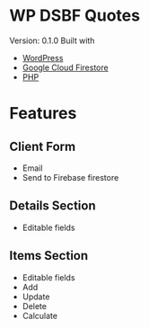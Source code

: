 # WP DSBF Quotes
Version: 0.1.0
Built with
* [WordPress](https://www.wordpress.org/)
* [Google Cloud Firestore](https://packagist.org/packages/google/cloud-firestore/)
* [PHP](https://php.net/)

# Features
## Client Form
* Email
* Send to Firebase firestore
## Details Section
* Editable fields
## Items Section
* Editable fields
* Add
* Update
* Delete
* Calculate

